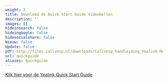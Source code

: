 ```yaml
---
weight: 3
title: Download de Quick Start Guide Videobellen
description: ''
images: []
hideinsearch: false
hideingoogle: false
hidesocialshare: false
Nieuw: false
Update: false
pdf: http://files.callvoip.nl/downloads/Callvoip_handleiding_Yealink-Meeting.pdf
url: quickguide
aliases: quickguide
---
```

<a href="http://files.callvoip.nl/downloads/Callvoip_handleiding_Yealink-Meeting.pdf" class="button" target="_blank">Klik hier voor de Yealink Quick Start Guide</a>
